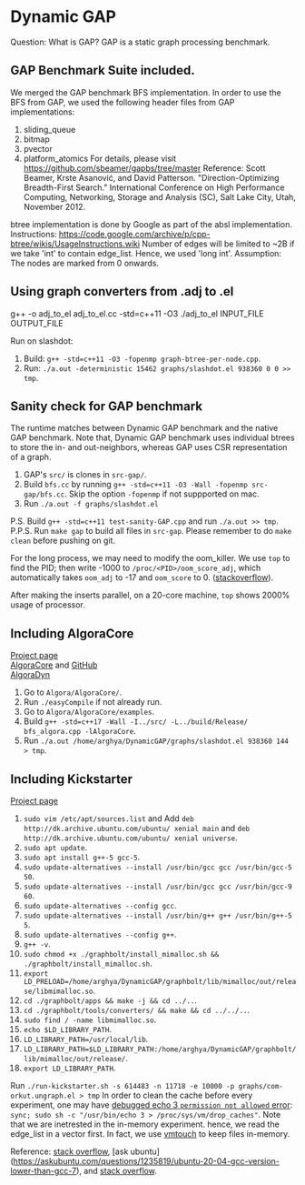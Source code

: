 # Dynamic GAP
Question: What is GAP?
GAP is a static graph processing benchmark.

## GAP Benchmark Suite included.
We merged the GAP benchmark BFS implementation.
In order to use the BFS from GAP, we used the following header files from GAP implementations:
1. sliding_queue
2. bitmap
3. pvector
4. platform_atomics
For details, please visit https://github.com/sbeamer/gapbs/tree/master
Reference: Scott Beamer, Krste Asanović, and David Patterson. 
"Direction-Optimizing Breadth-First Search." 
International Conference on High Performance Computing, Networking, Storage and Analysis (SC), Salt Lake City, Utah, November 2012.

btree implementation is done by Google as part of the absl implementation.
Instructions: https://code.google.com/archive/p/cpp-btree/wikis/UsageInstructions.wiki
Number of edges will be limited to ~2B if we take 'int' to contain edge_list.
Hence, we used 'long int'.
Assumption: The nodes are marked from 0 onwards.

## Using graph converters from .adj to .el
g++ -o adj_to_el adj_to_el.cc -std=c++11 -O3
./adj_to_el INPUT_FILE OUTPUT_FILE

Run on slashdot:
1. Build: `g++ -std=c++11 -O3 -fopenmp graph-btree-per-node.cpp`.
2. Run: `./a.out -deterministic 15462 graphs/slashdot.el 938360 0 0 >> tmp`.

## Sanity check for GAP benchmark
The runtime matches between Dynamic GAP benchmark and the native GAP benchmark. Note that, Dynamic GAP benchmark uses individual btrees to store the in- and out-neighbors, whereas GAP uses CSR representation of a graph.
1. GAP's `src/` is clones in `src-gap/`.
2. Build `bfs.cc` by running `g++ -std=c++11 -O3 -Wall -fopenmp src-gap/bfs.cc`. Skip the option `-fopenmp` if not suppported on mac.
3. Run `./a.out -f graphs/slashdot.el`

P.S. Build `g++ -std=c++11 test-sanity-GAP.cpp` and run `./a.out >> tmp`.
P.P.S. Run `make gap` to build all files in `src-gap`. Please remember to do `make clean` before pushing on git.

For the long process, we may need to modify the oom_killer. We use `top` to find the PID; then write -1000 to `/proc/<PID>/oom_score_adj`, which automatically takes `oom_adj` to -17 and `oom_score` to 0. ([stackoverflow](https://stackoverflow.com/questions/726690/what-killed-my-process-and-why)).

After making the inserts parallel, on a 20-core machine, `top` shows 2000% usage of processor.

## Including AlgoraCore
[Project page](https://libalgora.gitlab.io/#algora) \
[AlgoraCore](https://gitlab.com/libAlgora/AlgoraCore) and [GitHub](https://github.com/libAlgora/AlgoraCore/tree/master) \
[AlgoraDyn](https://gitlab.com/libAlgora/AlgoraDyn)

1. Go to `Algora/AlgoraCore/`.
2. Run `./easyCompile` if not already run.
3. Go to `Algora/AlgoraCore/examples`.
4. Build `g++ -std=c++17 -Wall -I../src/ -L../build/Release/ bfs_algora.cpp -lAlgoraCore`.
5. Run `./a.out /home/arghya/DynamicGAP/graphs/slashdot.el 938360 144 > tmp`.

## Including Kickstarter
[Project page](https://github.com/pdclab/graphbolt/)
1. `sudo vim /etc/apt/sources.list` and Add `deb http://dk.archive.ubuntu.com/ubuntu/ xenial main` and `deb http://dk.archive.ubuntu.com/ubuntu/ xenial universe`.
2. `sudo apt update`.
3. `sudo apt install g++-5 gcc-5`.
4. `sudo update-alternatives --install /usr/bin/gcc gcc /usr/bin/gcc-5 50`.
5. `sudo update-alternatives --install /usr/bin/gcc gcc /usr/bin/gcc-9 60`.
6. `sudo update-alternatives --config gcc`.
7. `sudo update-alternatives --install /usr/bin/g++ g++ /usr/bin/g++-5 5`.
8. `sudo update-alternatives --config g++`.
9. `g++ -v`.
10. `sudo chmod +x ./graphbolt/install_mimalloc.sh && ./graphbolt/install_mimalloc.sh`.
11. `export LD_PRELOAD=/home/arghya/DynamicGAP/graphbolt/lib/mimalloc/out/release/libmimalloc.so`.
12. `cd ./graphbolt/apps && make -j && cd ../..`.
13. `cd ./graphbolt/tools/converters/ && make && cd ../../..`.
14. `sudo find / -name libmimalloc.so`.
15. `echo $LD_LIBRARY_PATH`.
16. `LD_LIBRARY_PATH=/usr/local/lib`.
17. `LD_LIBRARY_PATH=$LD_LIBRARY_PATH:/home/arghya/DynamicGAP/graphbolt/lib/mimalloc/out/release/`.
18. `export LD_LIBRARY_PATH`.

Run `./run-kickstarter.sh -s 614483 -n 11718 -e 10000 -p graphs/com-orkut.ungraph.el > tmp`
In order to clean the cache before every experiment, one may have [debugged echo 3 `permission not allowed` error](https://unix.stackexchange.com/questions/109496/echo-3-proc-sys-vm-drop-caches-permission-denied-as-root):
`sync; sudo sh -c "/usr/bin/echo 3 > /proc/sys/vm/drop_caches"`. Note that we are inetrested in the in-memory experiment. hence, we read the edge_list in a vector first. In fact, we use [vmtouch](https://hoytech.com/vmtouch/) to keep files in-memory.

Reference: [stack overflow](https://stackoverflow.com/questions/67280779/cilk-h-no-such-file-or-directory), 
[ask ubuntu] (https://askubuntu.com/questions/1235819/ubuntu-20-04-gcc-version-lower-than-gcc-7), and
[stack overflow](https://stackoverflow.com/questions/480764/linux-error-while-loading-shared-libraries-cannot-open-shared-object-file-no-s).
